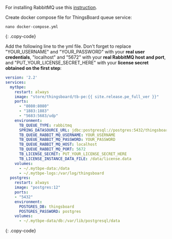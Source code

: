 
For installing RabbitMQ use this [instruction](https://www.rabbitmq.com/install-debian.html).

Create docker compose file for ThingsBoard queue service:

```text
nano docker-compose.yml
```
{: .copy-code}

Add the following line to the yml file. Don't forget to replace "YOUR_USERNAME" and "YOUR_PASSWORD" with your **real user credentials**, "localhost" and "5672" with your **real RabbitMQ host and port**, and "PUT_YOUR_LICENSE_SECRET_HERE" with your **license secret obtained on the first step**:

```yml
version: '2.2'
services:
  mytbpe:
    restart: always
    image: "store/thingsboard/tb-pe:{{ site.release.pe_full_ver }}"
    ports:
      - "8080:8080"
      - "1883:1883"
      - "5683:5683/udp"
    environment:
      TB_QUEUE_TYPE: rabbitmq
      SPRING_DATASOURCE_URL: jdbc:postgresql://postgres:5432/thingsboard
      TB_QUEUE_RABBIT_MQ_USERNAME: YOUR_USERNAME
      TB_QUEUE_RABBIT_MQ_PASSWORD: YOUR_PASSWORD
      TB_QUEUE_RABBIT_MQ_HOST: localhost
      TB_QUEUE_RABBIT_MQ_PORT: 5672
      TB_LICENSE_SECRET: PUT_YOUR_LICENSE_SECRET_HERE
      TB_LICENSE_INSTANCE_DATA_FILE: /data/license.data
    volumes:
      - ~/.mytbpe-data:/data
      - ~/.mytbpe-logs:/var/log/thingsboard
  postgres:
    restart: always
    image: "postgres:12"
    ports:
    - "5432"
    environment:
      POSTGRES_DB: thingsboard
      POSTGRES_PASSWORD: postgres
    volumes:
      - ~/.mytbpe-data/db:/var/lib/postgresql/data
```
{: .copy-code}
